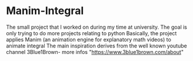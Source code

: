 # Manim-Integral
The small project that I worked on during my time at university. The goal is only trying to do more projects relating to python
Basically, the project applies Manim (an animation engine for explanatory math videos) to animate integral
The main inspiration derives from the well known youtube channel 3Blue1Brown- more infos "https://www.3blue1brown.com/about"
